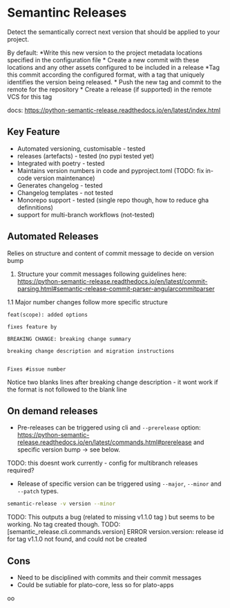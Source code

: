 # Semantinc Releases

  Detect the semantically correct next version that should be applied to your
  project.

  By default:
    *Write this new version to the project metadata locations
      specified in the configuration file
    * Create a new commit with these locations and any other assets configured
      to be included in a release
    *Tag this commit according the configured format, with a tag that uniquely
      identifies the version being released.
    * Push the new tag and commit to the remote for the repository
    * Create a release (if supported) in the remote VCS for this tag

docs: <https://python-semantic-release.readthedocs.io/en/latest/index.html>

## Key Feature

- Automated versioning, customisable - tested
- releases (artefacts) - tested (no pypi tested yet)
- Integrated with poetry - tested
- Maintains version numbers in code and pyproject.toml (TODO: fix in-code version maintenance)
- Generates changelog - tested
- Changelog templates - not tested
- Monorepo support - tested (single repo though, how to reduce gha definnitions)
- support for multi-branch workflows (not-tested)

## Automated Releases

Relies on structure and content of commit message to decide on version bump

1. Structure your commit messages following guidelines here: <https://python-semantic-release.readthedocs.io/en/latest/commit-parsing.html#semantic-release-commit-parser-angularcommitparser>

1.1 Major number changes follow more specific structure

````text
feat(scope): added options

fixes feature by

BREAKING CHANGE: breaking change summary

breaking change description and migration instructions


Fixes #issue number
````

Notice two blanks lines after breaking change description - it wont work if the format is not followed to the blank line

## On demand releases

- Pre-releases can be triggered using cli and `--prerelease` option: <https://python-semantic-release.readthedocs.io/en/latest/commands.html#prerelease> and specific version bump -> see below.

TODO: this doesnt work currently - config for multibranch releases required?

- Release of specific version can be triggered using `--major`, `--minor` and `--patch` types.

````bash
semantic-release -v version --minor
````

TODO: This outputs a bug (related to missing v1.1.0 tag ) but seems to be working. No tag created though.
TODO: [semantic_release.cli.commands.version] ERROR version.version: release id for tag v1.1.0 not found, and could not be created

## Cons

- Need to be disciplined with commits and their commit messages
- Could be sutiable for plato-core, less so for plato-apps

oo